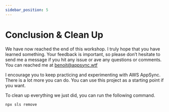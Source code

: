 ```yaml
---
sidebar_position: 5
---
```


# Conclusion & Clean Up

We have now reached the end of this workshop. I truly hope that you have learned something. Your feedback is important, so please don’t hesitate to send me a message if you hit any issue or ave any questions or comments. You can reached me at benoit@appsync.wtf

I encourage you to keep practicing and experimenting with AWS AppSync. There is a lot more you can do. You can use this project as a starting point if you want.

To clean up everything we just did, you can run the following command.

```bash
npx sls remove
```
